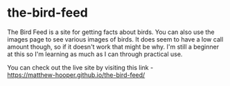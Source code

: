 # the-bird-feed
The Bird Feed is a site for getting facts about birds. You can also use the images page to see various images of birds. It does seem to have a low call amount though, so if it doesn't work that might be why. I'm still a beginner at this so I'm learning as much as I can through practical use. 

You can check out the live site by visiting this link -  
https://matthew-hooper.github.io/the-bird-feed/